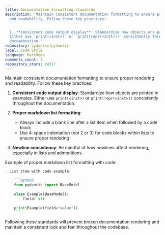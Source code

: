 ```yaml
---
title: Documentation formatting standards
description: 'Maintain consistent documentation formatting to ensure proper rendering
  and readability. Follow these key practices:


  1. **Consistent code output display**: Standardize how objects are printed in examples.
  Either use `print(<inst>)` or `print(repr(<inst>))` consistently throughout the
  documentation.'
repository: pydantic/pydantic
label: Code Style
language: Markdown
comments_count: 3
repository_stars: 24377
---
```


Maintain consistent documentation formatting to ensure proper rendering and readability. Follow these key practices:

1. **Consistent code output display**: Standardize how objects are printed in examples. Either use `print(<inst>)` or `print(repr(<inst>))` consistently throughout the documentation.

2. **Proper markdown list formatting**: 
   - Always include a blank line after a list item when followed by a code block
   - Use 4-space indentation (not 2 or 3) for code blocks within lists to ensure proper rendering
   
3. **Newline consistency**: Be mindful of how newlines affect rendering, especially in lists and admonitions.

Example of proper markdown list formatting with code:

```markdown
- List item with code example:

    ```python
    from pydantic import BaseModel
    
    class Example(BaseModel):
        field: str
        
    print(Example(field="value"))
    ```
```

Following these standards will prevent broken documentation rendering and maintain a consistent look and feel throughout the codebase.
